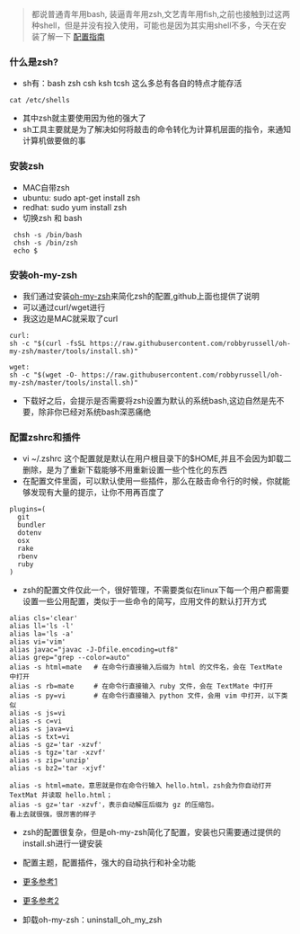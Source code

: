 > 都说普通青年用bash, 装逼青年用zsh,文艺青年用fish,之前也接触到过这两种shell，但是并没有投入使用，可能也是因为其实用shell不多，今天在安装了解一下
> [配置指南](https://blog.csdn.net/gatieme/article/details/52741221)

### 什么是zsh?
- sh有：bash zsh csh ksh tcsh 这么多总有各自的特点才能存活
```text
cat /etc/shells
```
- 其中zsh就主要使用因为他的强大了
- sh工具主要就是为了解决如何将敲击的命令转化为计算机层面的指令，来通知计算机做要做的事


### 安装zsh
- MAC自带zsh
- ubuntu: sudo apt-get install zsh
- redhat: sudo yum install zsh
- 切换zsh 和 bash
```text
 chsh -s /bin/bash
 chsh -s /bin/zsh
 echo $
```

### 安装oh-my-zsh
- 我们通过安装[oh-my-zsh](https://github.com/robbyrussell/oh-my-zsh)来简化zsh的配置,github上面也提供了说明
- 可以通过curl/wget进行
- 我这边是MAC就采取了curl
```text
curl:
sh -c "$(curl -fsSL https://raw.githubusercontent.com/robbyrussell/oh-my-zsh/master/tools/install.sh)"

wget:
sh -c "$(wget -O- https://raw.githubusercontent.com/robbyrussell/oh-my-zsh/master/tools/install.sh)"

```
- 下载好之后，会提示是否需要将zsh设置为默认的系统bash,这边自然是先不要，除非你已经对系统bash深恶痛绝

### 配置zshrc和插件
- vi ~/.zshrc    这个配置就是默认在用户根目录下的$HOME,并且不会因为卸载二删除，是为了重新下载能够不用重新设置一些个性化的东西
- 在配置文件里面，可以默认使用一些插件，那么在敲击命令行的时候，你就能够发现有大量的提示，让你不用再百度了
```text
plugins=(
  git
  bundler
  dotenv
  osx
  rake
  rbenv
  ruby
)
```
- zsh的配置文件仅此一个，很好管理，不需要类似在linux下每一个用户都需要设置一些公用配置，类似于一些命令的简写，应用文件的默认打开方式
```text
alias cls='clear'
alias ll='ls -l'
alias la='ls -a'
alias vi='vim'
alias javac="javac -J-Dfile.encoding=utf8"
alias grep="grep --color=auto"
alias -s html=mate   # 在命令行直接输入后缀为 html 的文件名，会在 TextMate 中打开
alias -s rb=mate     # 在命令行直接输入 ruby 文件，会在 TextMate 中打开
alias -s py=vi       # 在命令行直接输入 python 文件，会用 vim 中打开，以下类似
alias -s js=vi
alias -s c=vi
alias -s java=vi
alias -s txt=vi
alias -s gz='tar -xzvf'
alias -s tgz='tar -xzvf'
alias -s zip='unzip'
alias -s bz2='tar -xjvf'

alias -s html=mate，意思就是你在命令行输入 hello.html，zsh会为你自动打开 TextMat 并读取 hello.html； 
alias -s gz='tar -xzvf'，表示自动解压后缀为 gz 的压缩包。
看上去就很强，很厉害的样子

```
- zsh的配置很复杂，但是oh-my-zsh简化了配置，安装也只需要通过提供的install.sh进行一键安装
- 配置主题，配置插件，强大的自动执行和补全功能


- [更多参考1](https://www.jianshu.com/p/d194d29e488c?open_source=weibo_search)
- [更多参考2](https://zhuanlan.zhihu.com/p/19556676)
- 卸载oh-my-zsh：uninstall_oh_my_zsh



